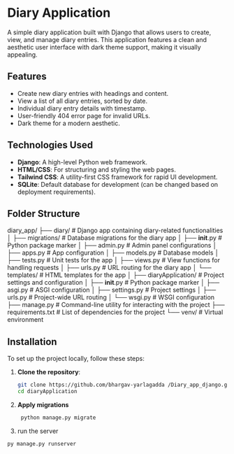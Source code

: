 # Diary Application

A simple diary application built with Django that allows users to create, view, and manage diary entries. This application features a clean and aesthetic user interface with dark theme support, making it visually appealing.

## Features

- Create new diary entries with headings and content.
- View a list of all diary entries, sorted by date.
- Individual diary entry details with timestamp.
- User-friendly 404 error page for invalid URLs.
- Dark theme for a modern aesthetic.

## Technologies Used

- **Django**: A high-level Python web framework.
- **HTML/CSS**: For structuring and styling the web pages.
- **Tailwind CSS**: A utility-first CSS framework for rapid UI development.
- **SQLite**: Default database for development (can be changed based on deployment requirements).

## Folder Structure
diary_app/
├── diary/                           # Django app containing diary-related functionalities
│   ├── migrations/                  # Database migrations for the diary app
│   ├── __init__.py                  # Python package marker
│   ├── admin.py                     # Admin panel configurations
│   ├── apps.py                      # App configuration
│   ├── models.py                    # Database models
│   ├── tests.py                     # Unit tests for the app
│   ├── views.py                     # View functions for handling requests
│   ├── urls.py                      # URL routing for the diary app
│   └── templates/                   # HTML templates for the app
│
├── diaryApplication/                # Project settings and configuration
│   ├── __init__.py                  # Python package marker
│   ├── asgi.py                      # ASGI configuration
│   ├── settings.py                  # Project settings
│   ├── urls.py                      # Project-wide URL routing
│   └── wsgi.py                      # WSGI configuration
├── manage.py                        # Command-line utility for interacting with the project
├── requirements.txt                 # List of dependencies for the project
└── venv/                            # Virtual environment

## Installation

To set up the project locally, follow these steps:

1. **Clone the repository**:
   ```bash
   git clone https://github.com/bhargav-yarlagadda /Diary_app_django.git
   cd diaryApplication
   ```
2. **Apply migrations**
   ```bash
    python manage.py migrate
    ```
3. run the server
  ```bash
  py manage.py runserver
  ```
